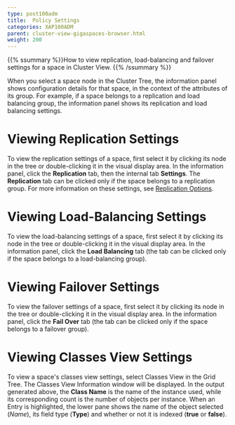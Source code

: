 ```yaml
---
type: post100adm
title:  Policy Settings
categories: XAP100ADM
parent: cluster-view-gigaspaces-browser.html
weight: 200
---
```


{{% ssummary %}}How to view replication, load-balancing and failover settings for a space in Cluster View. {{% /ssummary %}}



When you select a space node in the Cluster Tree, the information panel shows configuration details for that space, in the context of the attributes of its group. For example, if a space belongs to a replication and load balancing group, the information panel shows its replication and load balancing settings.

# Viewing Replication Settings

To view the replication settings of a space, first select it by clicking its node in the tree or double-clicking it in the visual display area. In the information panel, click the **Replication** tab, then the internal tab **Settings**. The **Replication** tab can be clicked only if the space belongs to a replication group.
For more information on these settings, see [Replication Options](./replication-group-gigaspaces-browser.html).

# Viewing Load-Balancing Settings

To view the load-balancing settings of a space, first select it by clicking its node in the tree or double-clicking it in the visual display area. In the information panel, click the **Load Balancing** tab (the tab can be clicked only if the space belongs to a load-balancing group).

# Viewing Failover Settings

To view the failover settings of a space, first select it by clicking its node in the tree or double-clicking it in the visual display area. In the information panel, click the **Fail Over** tab (the tab can be clicked only if the space belongs to a failover group).

# Viewing Classes View Settings

To view a space's classes view settings, select Classes View in the Grid Tree. The Classes View Information window will be displayed.
In the output generated above, the **Class Name** is the name of the instance used, while its corresponding count is the number of objects per instance. When an Entry is highlighted, the lower pane shows the name of the object selected (*Name*), its field type (**Type**) and whether or not it is indexed (**true** or **false**).
